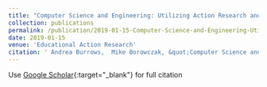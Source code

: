 ```yaml
---
title: "Computer Science and Engineering: Utilizing Action Research and Lesson Study"
collection: publications
permalink: /publication/2019-01-15-Computer-Science-and-Engineering-Utilizing-Action-Research-and-Lesson-Study
date: 2019-01-15
venue: 'Educational Action Research'
citation: ' Andrea Burrows,  Mike Borowczak, &quot;Computer Science and Engineering: Utilizing Action Research and Lesson Study.&quot; Educational Action Research, 2019.'
---
```

Use [Google Scholar](https://scholar.google.com/scholar?q=Computer+Science+and+Engineering:+Utilizing+Action+Research+and+Lesson+Study){:target="_blank"} for full citation
